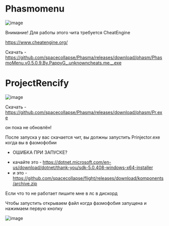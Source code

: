 # Phasmomenu

![image](https://i.ibb.co/h9NHg2P/IMG-20230826-135044-449.jpg) 

Внимание! Для работы этого чита требуется CheatEngine 

https://www.cheatengine.org/

Скачать - https://github.com/spacecollapse/Phasma/releases/download/phasm/PhasmoMenu.v0.5.0.9.By.PappyG_.unknowncheats.me._.exe

# ProjectRencify

![image](https://user-images.githubusercontent.com/53594431/213750517-450f455f-098d-4705-ae63-827ab86bd164.png)

Скачать - https://github.com/spacecollapse/Phasma/releases/download/phasm/Pr.exe

он пока не обновлён! 

После запуска у вас скачается чит, вы должны запустить Prinjector.exe когда вы в фазмофобии






- ОШИБКА ПРИ ЗАПУСКЕ? 
* качайте это - https://dotnet.microsoft.com/en-us/download/dotnet/thank-you/sdk-5.0.408-windows-x64-installer
* и это - https://github.com/spacecollapse/flight/releases/download/komponents/archive.zip

Если что то не работает пишите мне в лс в дискорд

Чтобы запустить открываем файл когда фазмофобия запущена и нажимаем первую кнопку

![image](https://user-images.githubusercontent.com/53594431/213750222-a26f5a58-f0c4-4910-93ee-d069037477c5.png)

